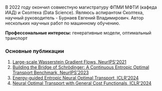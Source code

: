 В 2022 году окончил совместную магистратуру ФПМИ МФТИ (кафеда ИАД) и Сколтеха (Data Science). Являюсь аспирантом Сколтеха, научный руководитель - Бурнаев Евгений Владимирович. Автор нескольких научных работ по машинному обучению.

**Профессональные интересы:**  генеративные модели, оптимальный транспорт



### Основные публикации
1. [Large-scale Wasserstein Gradient Flows, NeurIPS'2021](https://proceedings.neurips.cc/paper/2021/file/810dfbbebb17302018ae903e9cb7a483-Paper.pdf)
2. [Building the Bridge of Schrödinger: A Continuous Entropic Optimal Transport Benchmark, NeurIPS'2023](https://proceedings.neurips.cc/paper_files/paper/2023/file/3c4688b6a76f25f2311daa0d75a58f1a-Paper-Datasets_and_Benchmarks.pdf)
3. [Energy-guided Entropic Neural Optimal Transport, ICLR'2024](https://openreview.net/pdf?id=d6tUsZeVs7)
4. [Neural Optimal Transport with General Cost Functionals, ICLR'2024](https://arxiv.org/pdf/2205.15403.pdf)
